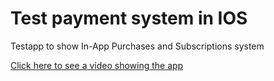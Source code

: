 # Test payment system in IOS
Testapp to show In-App Purchases and Subscriptions system

[Click here to see a video showing the app](https://youtu.be/_RzNnjPYV9Y)